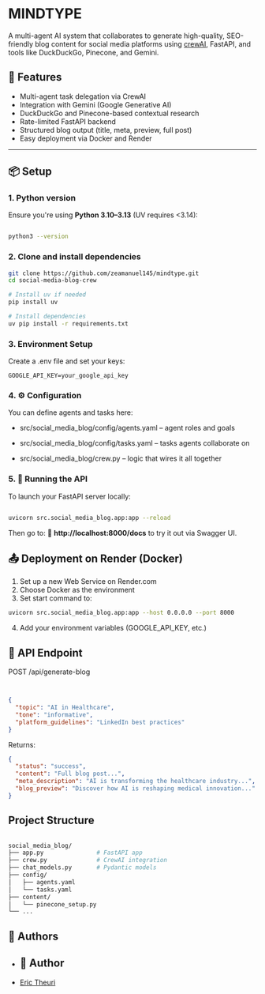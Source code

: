 # MINDTYPE

A multi-agent AI system that collaborates to generate high-quality, SEO-friendly blog content for social media platforms using [crewAI](https://crewai.com), FastAPI, and tools like DuckDuckGo, Pinecone, and Gemini.

## 🚀 Features
- Multi-agent task delegation via CrewAI
- Integration with Gemini (Google Generative AI)
- DuckDuckGo and Pinecone-based contextual research
- Rate-limited FastAPI backend
- Structured blog output (title, meta, preview, full post)
- Easy deployment via Docker and Render

---

## 📦 Setup

### 1. Python version
Ensure you're using **Python 3.10–3.13** (UV requires <3.14):

```bash

python3 --version

```

### 2. Clone and install dependencies
```bash
git clone https://github.com/zeamanuel145/mindtype.git
cd social-media-blog-crew

# Install uv if needed
pip install uv

# Install dependencies
uv pip install -r requirements.txt

```
### 3. Environment Setup
Create a .env file and set your keys:
```env
GOOGLE_API_KEY=your_google_api_key
```
### 4. ⚙️ Configuration
You can define agents and tasks here:


- src/social_media_blog/config/agents.yaml – agent roles and goals

- src/social_media_blog/config/tasks.yaml – tasks agents collaborate on

- src/social_media_blog/crew.py – logic that wires it all together

### 5. 🧪 Running the API
To launch your FastAPI server locally:
```bash

uvicorn src.social_media_blog.app:app --reload

```
Then go to:
📍 **http://localhost:8000/docs** to try it out via Swagger UI.

## 📤 Deployment on Render (Docker)
1. Set up a new Web Service on Render.com
2. Choose Docker as the environment
3. Set start command to:
```bash
uvicorn src.social_media_blog.app:app --host 0.0.0.0 --port 8000
```
4. Add your environment variables (GOOGLE_API_KEY, etc.)

## 🧠 API Endpoint
POST /api/generate-blog
```json


{
  "topic": "AI in Healthcare",
  "tone": "informative",
  "platform_guidelines": "LinkedIn best practices"
}

```
Returns: 
```json
{
  "status": "success",
  "content": "Full blog post...",
  "meta_description": "AI is transforming the healthcare industry...",
  "blog_preview": "Discover how AI is reshaping medical innovation..."
}
```

## Project Structure
```bash

social_media_blog/
├── app.py               # FastAPI app
├── crew.py              # CrewAI integration
├── chat_models.py       # Pydantic models
├── config/
│   ├── agents.yaml
│   └── tasks.yaml
├── content/
│   └── pinecone_setup.py
└── ...

```
## 👥 Authors
- ## 👥 Author

- [Eric Theuri](https://github.com/TheuriEric)